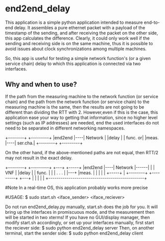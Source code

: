 # end2end_delay
This application is a simple python application intended to measure end-to-end delay.
It assembles a pure ethernet packet with a payload of the timestamp of the sending, and after 
receiving the packet on the other side, this app calculates the difference.
Clearly, it could only work well if the sending and receiving side is on the same machine, thus
it is possible to avoid issues about clock synchronizations among multiple machines.

So, this app is useful for testing a simple network function's (or a given service chain) 
delay to which this application is connected via two interfaces.

## Why and when to use?
If the path from the measuring machine to the network function (or service chain) 
and the path from the network function (or service chain) to the measuring machine is the same, 
then the results are not going to be different than dividing the RTT with 2.
However,even if this is the case, this application ease your way to getting that information, since
no higher level settings (such as IP addresses) are needed, end the used interfaces do not need
to be separated in different networking namespaces.

   +--------+    +---------+
   |end2end |----| Network |
   |delay   |    | func. or|
   |meas.   |----| ser.cha.|
   +--------+    +---------+



On the other hand, if the above-mentioned paths are not equal, then RTT/2 may not result in the
exact delay.

   +--------+    +---------+      +---+       +-----+
   |end2end |----| Network |------|   |       | VNF |
   |delay   |    | func.   |      |   | . . . |     |---+
   |meas.   |    |         |      |   |       +-----+   |
   +--------+    +---------+      +---+                 |
       |                                                |
       |                                                |
       +------------------------------------------------+


#Note
In a real-time OS, this application probably works more precise

#USAGE:
$ sudo start.sh <iface_sender> <iface_reciever>

Do not run end2end_delay.py manually, start.sh does the job for you.
It will bring up the interfaces in promiscuous mode, and the measurement then will be started
in two xterms!
If you have no GUI/display manager, then modify start.sh accordingly, or set up your interfaces
manually, first start the reciever side:
$ sudo python end2end_delay server <iface>
Then, on another terminal, start the sender side:
$ sudo python end2end_delay client <iface2>



